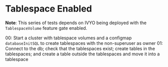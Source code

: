# Tablespace Enabled

**Note**: This series of tests depends on IVYO being deployed with the `TablespaceVolume` feature gate enabled.

00: Start a cluster with tablespace volumes and a configmap `databaseInitSQL` to create tablespaces with the non-superuser as owner
01: Connect to the db; check that the tablespaces exist; create tables in the tablespaces; and create a table outside the tablespaces and move it into a tablespace
